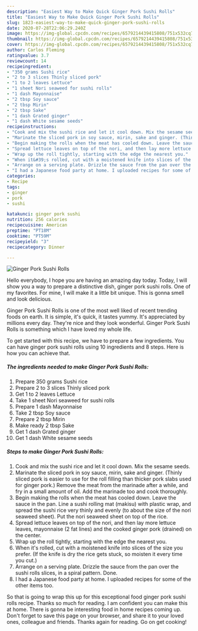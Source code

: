 ```yaml
---
description: "Easiest Way to Make Quick Ginger Pork Sushi Rolls"
title: "Easiest Way to Make Quick Ginger Pork Sushi Rolls"
slug: 1823-easiest-way-to-make-quick-ginger-pork-sushi-rolls
date: 2020-07-28T22:06:29.240Z
image: https://img-global.cpcdn.com/recipes/6579214439415808/751x532cq70/ginger-pork-sushi-rolls-recipe-main-photo.jpg
thumbnail: https://img-global.cpcdn.com/recipes/6579214439415808/751x532cq70/ginger-pork-sushi-rolls-recipe-main-photo.jpg
cover: https://img-global.cpcdn.com/recipes/6579214439415808/751x532cq70/ginger-pork-sushi-rolls-recipe-main-photo.jpg
author: Carlos Fleming
ratingvalue: 3.7
reviewcount: 14
recipeingredient:
- "350 grams Sushi rice"
- "2 to 3 slices Thinly sliced pork"
- "1 to 2 leaves Lettuce"
- "1 sheet Nori seaweed for sushi rolls"
- "1 dash Mayonnaise"
- "2 tbsp Soy sauce"
- "2 tbsp Mirin"
- "2 tbsp Sake"
- "1 dash Grated ginger"
- "1 dash White sesame seeds"
recipeinstructions:
- "Cook and mix the sushi rice and let it cool down. Mix the sesame seeds."
- "Marinate the sliced pork in soy sauce, mirin, sake and ginger. (Thinly sliced pork is easier to use for the roll filling than thicker pork slabs used for ginger pork.) Remove the meat from the marinade after a while, and fry in a small amount of oil. Add the marinade too and cook thoroughly."
- "Begin making the rolls when the meat has cooled down. Leave the sauce in the pan. Line a sushi rolling mat (makisu) with plastic wrap, and spread the sushi rice very thinly and evenly (to about the size of the nori seaweed sheet). Put the nori seaweed sheet on top of the rice."
- "Spread lettuce leaves on top of the nori, and then lay more lettuce leaves, mayonnaise (2 fat lines) and the cooked ginger pork (drained) on the center."
- "Wrap up the roll tightly, starting with the edge the nearest you."
- "When it&#39;s rolled, cut with a moistened knife into slices of the size you prefer. (If the knife is dry the rice gets stuck, so moisten it every time you cut.)"
- "Arrange on a serving plate. Drizzle the sauce from the pan over the sushi rolls slices, in a spiral pattern. Done."
- "I had a Japanese food party at home. I uploaded recipes for some of the other items too."
categories:
- Recipe
tags:
- ginger
- pork
- sushi

katakunci: ginger pork sushi 
nutrition: 256 calories
recipecuisine: American
preptime: "PT18M"
cooktime: "PT59M"
recipeyield: "3"
recipecategory: Dinner

---
```



![Ginger Pork Sushi Rolls](https://img-global.cpcdn.com/recipes/6579214439415808/751x532cq70/ginger-pork-sushi-rolls-recipe-main-photo.jpg)

Hello everybody, I hope you are having an amazing day today. Today, I will show you a way to prepare a distinctive dish, ginger pork sushi rolls. One of my favorites. For mine, I will make it a little bit unique. This is gonna smell and look delicious.



Ginger Pork Sushi Rolls is one of the most well liked of recent trending foods on earth. It is simple, it's quick, it tastes yummy. It's appreciated by millions every day. They're nice and they look wonderful. Ginger Pork Sushi Rolls is something which I have loved my whole life.


To get started with this recipe, we have to prepare a few ingredients. You can have ginger pork sushi rolls using 10 ingredients and 8 steps. Here is how you can achieve that.

<!--inarticleads1-->

##### The ingredients needed to make Ginger Pork Sushi Rolls:

1. Prepare 350 grams Sushi rice
1. Prepare 2 to 3 slices Thinly sliced pork
1. Get 1 to 2 leaves Lettuce
1. Take 1 sheet Nori seaweed for sushi rolls
1. Prepare 1 dash Mayonnaise
1. Take 2 tbsp Soy sauce
1. Prepare 2 tbsp Mirin
1. Make ready 2 tbsp Sake
1. Get 1 dash Grated ginger
1. Get 1 dash White sesame seeds




<!--inarticleads2-->

##### Steps to make Ginger Pork Sushi Rolls:

1. Cook and mix the sushi rice and let it cool down. Mix the sesame seeds.
1. Marinate the sliced pork in soy sauce, mirin, sake and ginger. (Thinly sliced pork is easier to use for the roll filling than thicker pork slabs used for ginger pork.) Remove the meat from the marinade after a while, and fry in a small amount of oil. Add the marinade too and cook thoroughly.
1. Begin making the rolls when the meat has cooled down. Leave the sauce in the pan. Line a sushi rolling mat (makisu) with plastic wrap, and spread the sushi rice very thinly and evenly (to about the size of the nori seaweed sheet). Put the nori seaweed sheet on top of the rice.
1. Spread lettuce leaves on top of the nori, and then lay more lettuce leaves, mayonnaise (2 fat lines) and the cooked ginger pork (drained) on the center.
1. Wrap up the roll tightly, starting with the edge the nearest you.
1. When it&#39;s rolled, cut with a moistened knife into slices of the size you prefer. (If the knife is dry the rice gets stuck, so moisten it every time you cut.)
1. Arrange on a serving plate. Drizzle the sauce from the pan over the sushi rolls slices, in a spiral pattern. Done.
1. I had a Japanese food party at home. I uploaded recipes for some of the other items too.




So that is going to wrap this up for this exceptional food ginger pork sushi rolls recipe. Thanks so much for reading. I am confident you can make this at home. There is gonna be interesting food in home recipes coming up. Don't forget to save this page on your browser, and share it to your loved ones, colleague and friends. Thanks again for reading. Go on get cooking!
